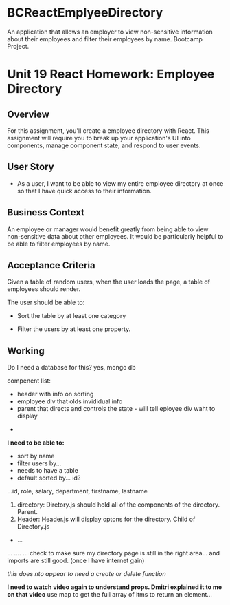 # BCReactEmplyeeDirectory
An application that allows an employer to view non-sensitive information about their employees and filter their employees by name. Bootcamp Project.



# Unit 19 React Homework: Employee Directory

## Overview

For this assignment, you'll create a employee directory with React. This assignment will require you to break up your application's UI into components, manage component state, and respond to user events.

## User Story

* As a user, I want to be able to view my entire employee directory at once so that I have quick access to their information.

## Business Context

An employee or manager would benefit greatly from being able to view non-sensitive data about other employees. It would be particularly helpful to be able to filter employees by name.

## Acceptance Criteria

Given a table of random users, when the user loads the page, a table of employees should render. 

The user should be able to:

  * Sort the table by at least one category

  * Filter the users by at least one property.


  ## Working

Do I need a database for this? yes, mongo db

compenent list:  
- header with info on sorting
- employee div that olds invididual info
- parent that directs and controls the state - will tell eployee div waht to display
 - ~~~~~~~~~~~~~~~~~~~~~~~~~~~~~~~~~~~~~~~~~


**I need to be able to:**
* sort by name
* filter users by... 
* needs to have a table
* default sorted by... id?

...id, role, salary, department, firstname, lastname


1. directory: Diretory.js should hold all of the components of the directory. Parent.
2. Header: Header.js will display optons for the directory. Child of Directory.js
- ...

... .... ...
check to make sure my directory page is still in the right area... and imports are still good. (once I have internet gain)


*this does nto appear to need a create or delete function*


**I need to watch video again to understand props. Dmitri explained it to me on that video**
use map to get the full array of itms to return an element...